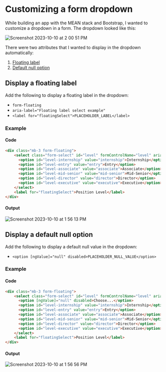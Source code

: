 # Customizing a form dropdown

While building an app with the MEAN stack and Bootstrap, I wanted to customize a dropdown in a form. The dropdown looked like this:

![Screenshot 2023-10-10 at 2 00 51 PM](https://github.com/helloiamcait/helloiamcait/assets/85128509/d2897bc4-8f99-4994-852f-eb3d5e1b2274)

There were two attributes that I wanted to display in the dropdown automatically:

  1.  [Floating label](#display-a-floating-label)
  2.  [Default null option](#display-a-default-null-option)

## Display a floating label

Add the following to display a floating label in the dropdown:
  -  `form-floating` 
  -  `aria-label="Floating label select example"`
  -  `<label for="floatingSelect">PLACEHOLDER_LABEL</label>`

### Example
#### Code
```html
<div class="mb-3 form-floating">
    <select class="form-select" id="level" formControlName="level" aria-label="Floating label select example">
      <option id="level-internship" value="internship">Internship</option>
      <option id="level-entry" value="entry">Entry</option>
      <option id="level-associate" value="associate">Associate</option>
      <option id="level-mid-senior" value="mid-senior">Mid-Senior</option>
      <option id="level-director" value="director">Director</option>
      <option id="level-executive" value="executive">Executive</option>
    </select>
    <label for="floatingSelect">Position Level</label>
</div>
```
#### Output
![Screenshot 2023-10-10 at 1 56 13 PM](https://github.com/helloiamcait/helloiamcait/assets/85128509/6fc20084-2232-47dc-9cc0-5953a99515f3)

## Display a default null option

Add the following to display a default null value in the dropdown:
  -  `<option [ngValue]="null" disabled>PLACEHOLDER_NULL_VALUE</option>`

### Example
#### Code
```html
<div class="mb-3 form-floating">
    <select class="form-select" id="level" formControlName="level" aria-label="Floating label select example">
      <option [ngValue]="null" disabled>Choose...</option>
      <option id="level-internship" value="internship">Internship</option>
      <option id="level-entry" value="entry">Entry</option>
      <option id="level-associate" value="associate">Associate</option>
      <option id="level-mid-senior" value="mid-senior">Mid-Senior</option>
      <option id="level-director" value="director">Director</option>
      <option id="level-executive" value="executive">Executive</option>
    </select>
    <label for="floatingSelect">Position Level</label>
</div>
```
#### Output
![Screenshot 2023-10-10 at 1 56 56 PM](https://github.com/helloiamcait/helloiamcait/assets/85128509/7b8716a7-dfcf-43cb-a956-cd6f0fdff417)
